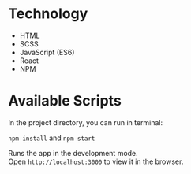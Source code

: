# Technology
- HTML
- SCSS
- JavaScript (ES6)
- React
- NPM

# Available Scripts

In the project directory, you can run in terminal:

`npm install` and `npm start` 

Runs the app in the development mode.\
Open `http://localhost:3000` to view it in the browser.

